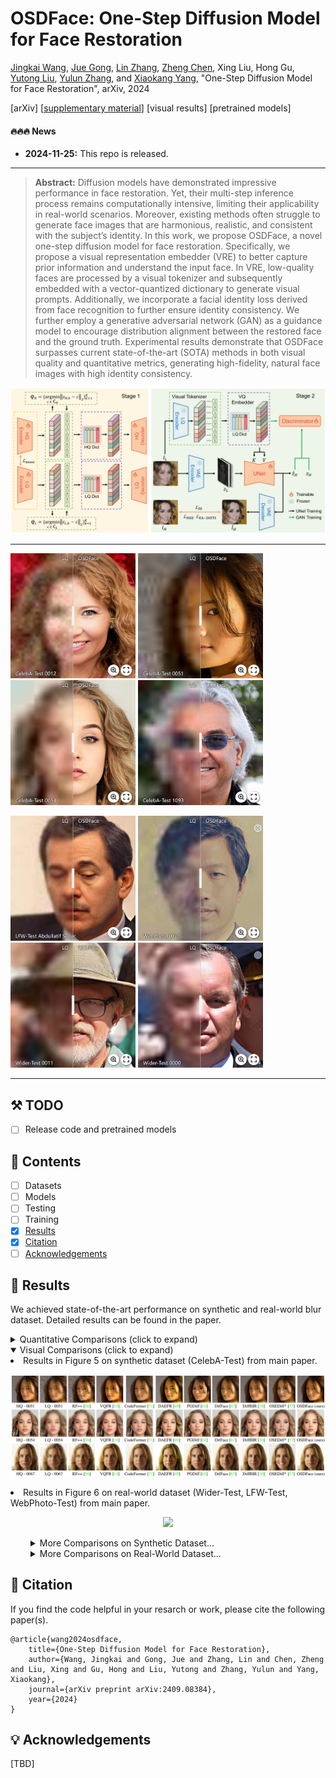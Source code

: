 # OSDFace: One-Step Diffusion Model for Face Restoration

[Jingkai Wang](https://github.com/jkwang28), [Jue Gong](https://github.com/gobunu), [Lin Zhang](https://github.com/wanliyungui), [Zheng Chen](https://zhengchen1999.github.io/), Xing Liu, Hong Gu, [Yutong Liu](https://isabelleliu630.github.io/), [Yulun Zhang](http://yulunzhang.com/), and [Xiaokang Yang](https://scholar.google.com/citations?user=yDEavdMAAAAJ), "One-Step Diffusion Model for Face Restoration", arXiv, 2024

[arXiv] [[supplementary material](https://github.com/jkwang28/OSDFace/releases/tag/v1)] [visual results] [pretrained models]

#### 🔥🔥🔥 News

- **2024-11-25:** This repo is released.

---

> **Abstract:** Diffusion models have demonstrated impressive performance in face restoration. Yet, their multi-step inference process remains computationally intensive, limiting their applicability in real-world scenarios. Moreover, existing methods often struggle to generate face images that are harmonious, realistic, and consistent with the subject’s identity. In this work, we propose OSDFace, a novel one-step diffusion model for face restoration. Specifically, we propose a visual representation embedder (VRE) to better capture prior information and understand the input face. In VRE, low-quality faces are processed by a visual tokenizer and subsequently embedded with a vector-quantized dictionary to generate visual prompts. Additionally, we incorporate a facial identity loss derived from face recognition to further ensure identity consistency. We further employ a generative adversarial network (GAN) as a guidance model to encourage distribution alignment between the restored face and the ground truth. Experimental results demonstrate that OSDFace surpasses current state-of-the-art (SOTA) methods in both visual quality and quantitative metrics, generating high-fidelity, natural face images with high identity consistency.

![](images/overall-osdface.png)

---

<!-- ![vis-main-top](images/vis-main-top.png) -->

[<img src="images/CAT-0012.png" height="200"/>](https://imgsli.com/MzIxNTU3) [<img src="images/CAT-0051.png" height="200"/>](https://imgsli.com/MzIxNTU5) [<img src="images/CAT-0054.png" height="200"/>](https://imgsli.com/MzIxNTYw) [<img src="images/CAT-1093.png" height="200"/>](https://imgsli.com/MzIxNTYy)

[<img src="images/LFW_Abdullatif_Sener.png" height="200"/>](https://imgsli.com/MzIxNTYz) [<img src="images/WebPhoto_0101.png" height="200"/>](https://imgsli.com/MzIxNTY4) [<img src="images/WT_0011.png" height="200"/>](https://imgsli.com/MzIxNTY5) [<img src="images/WT_0000.png" height="200"/>](https://imgsli.com/MzIxNTcz)

---

## ⚒️ TODO

* [ ] Release code and pretrained models

## 🔗 Contents

- [ ] Datasets
- [ ] Models
- [ ] Testing
- [ ] Training
- [x] [Results](#Results)
- [x] [Citation](#Citation)
- [ ] [Acknowledgements](#Acknowledgements)

## <a name="results"></a>🔎 Results

We achieved state-of-the-art performance on synthetic and real-world blur dataset. Detailed results can be found in the paper.

<details>
<summary>Quantitative Comparisons (click to expand)</summary>
<li> Results in Table 1 on synthetic dataset (CelebA-Test) from main paper. 
<p align="center">
<img src="images/quan-celeba.png" >
</p>
</li>
<li> Results in Table 2 on real-world datasets (Wider-Test, LFW-Test, WebPhoto-Test) from main paper. 
<p align="center">
<img src="images/quan-realworld.png" >
</p>
</li>
</details>
<details open>
<summary>Visual Comparisons (click to expand)</summary>
<li> Results in Figure 5 on synthetic dataset (CelebA-Test) from main paper.
<p align="center">
<img src="images/vis-main-celeba.png" >
</p>
</li>
<li> Results in Figure 6 on real-world dataset (Wider-Test, LFW-Test, WebPhoto-Test) from main paper.
<p align="center">
<img src="images/vis-main-realworld.png" >
</p>
</li>
</details>
<details>
<summary  style="margin-left: 2rem;">More Comparisons on Synthetic Dataset...</summary>
<li style="margin-left: 2rem;">Results in Figure 4, 5, 6 on synthetic dataset (CelebA-Test) from supplemental material.
<p align="center">
<img src="images/vis-supp-celeba-1.png" >
</p>
<p align="center">
<img src="images/vis-supp-celeba-2.png" >
</p>
<p align="center">
<img src="images/vis-supp-celeba-3.png" >
</p>
</li>
</details>
<details>
<summary  style="margin-left: 2rem;">More Comparisons on Real-World Dataset...</summary>
<li style="margin-left: 2rem;">Results in Figure 7, 8, 9, 10 on real-world datasets (Wider-Test, LFW-Test, WebPhoto-Test) from supplemental material.
<p align="center">
<img src="images/vis-supp-wider.png" >
</p>
<p align="center">
<img src="images/vis-supp-lfw.png" >
</p>
<p align="center">
<img src="images/vis-supp-webphoto.png" >
</p>
<p align="center">
<img src="images/vis-supp-realworld.png" >
</p>
</li>
</details>

## <a name="citation"></a>📎 Citation

If you find the code helpful in your resarch or work, please cite the following paper(s).

```
@article{wang2024osdface,
    title={One-Step Diffusion Model for Face Restoration},
    author={Wang, Jingkai and Gong, Jue and Zhang, Lin and Chen, Zheng and Liu, Xing and Gu, Hong and Liu, Yutong and Zhang, Yulun and Yang, Xiaokang},
    journal={arXiv preprint arXiv:2409.08384},
    year={2024}
}
```

## <a name="acknowledgements"></a>💡 Acknowledgements

[TBD]
